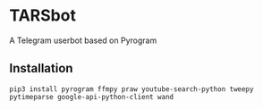 # TARSbot
A Telegram userbot based on Pyrogram

## Installation
```
pip3 install pyrogram ffmpy praw youtube-search-python tweepy pytimeparse google-api-python-client wand
```
